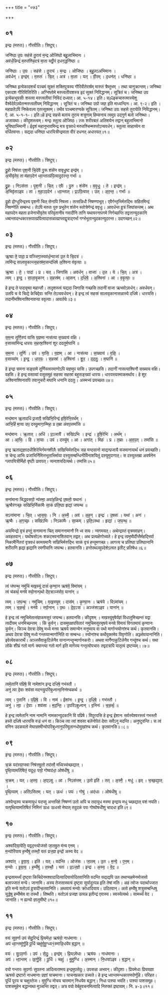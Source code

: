 +++
title = "०७३"

+++


## ०१
इन्द्रः (मरुतः)। गौरवीतिः। त्रिष्टुप्।

जनि॑ष्ठा उ॒ग्रः सह॑से तु॒राय॑ म॒न्द्र ओजि॑ष्ठो बहु॒लाभि॑मानः ।  
अव॑र्ध॒न्निन्द्रं॑ म॒रुत॑श्चि॒दत्र॑ मा॒ता यद्वी॒रं द॒धन॒द्धनि॑ष्ठा ॥

जनि॑ष्ठाः । उ॒ग्रः । सह॑से । तु॒राय॑ । म॒न्द्रः । ओजि॑ष्ठः । ब॒हु॒लऽअ॑भिमानः ।  
अव॑र्धन् । इन्द्र॑म् । म॒रुतः॑ । चि॒त् । अत्र॑ । मा॒ता । यत् । वी॒रम् । द॒धन॑त् । धनि॑ष्ठा ॥

जनिष्था इत्येकादशर्चं पञ्चमं सूक्तं शक्तिपुत्रस्य गौरिवीतेरार्षम् मारुतं त्रैष्तुभम् । तथा चानुक्रान्तम्। जनिष्था एकादश गौरिवितिरिति। अग्निष्तोमे मरुत्वतीयशस्त्र इदं सूक्तं निविद्धानम्। सूत्रितं च। जनिष्था उग्र इत्येकभूयसीः शस्त्वा मरुत्वतीयां निविदं दध्यात्। आ. ५-१४। इति। स्ॐइकचारुत्मास्येशु वैश्वेदेवेऽष्येतन्मरुत्वतीयम् निविद्धानम् । सूत्रितं च। जनिष्था उग्रो जज्ञ इति माध्यन्दिनः। आ. ९-२। इति । महाव्रतेऽपि निष्केवल्य एतत्सूक्तम्। तथैव पञ्चमारण्यके सूत्रितम्। जनिष्था उग्रः सहसे तुरायेति निविद्धानम्। ऐ. आ. ५-१-१-। इति॥हे इन्द्र सहसे बलाय तुराय शत्रूणाम् हिम्सनाय त्वमुग्र उद्गूर्ण बलो जनिष्थाः। अजायथाः। कीदृशस्त्वम्। मन्द्रः स्तुत्य ओजिष्ठः। ल्जः शरीरबलं अतिशयेन तद्वान् बहुलाभिमानो भूयिष्ठाभिमानी। ईदृशं महानुभावमिन्द्र मत्र वृत्रवधे मरुतश्चिन्मरुतोऽप्यवर्धन्। स्तुत्या साहाय्येन वा वर्धितवन्तः। यद्यदा धनिष्ठा धारयित्रीन्द्रमाता वीरं दधनत् अधारयत्॥१॥

## ०२
इन्द्रः (मरुतः)। गौरवीतिः। त्रिष्टुप्।

द्रु॒हो निष॑त्ता पृश॒नी चि॒देवैः॑ पु॒रू शंसे॑न वावृधु॒ष्ट इन्द्र॑म् ।  
अ॒भीवृ॑तेव॒ ता म॑हाप॒देन॑ ध्वा॒न्तात्प्र॑पि॒त्वादुद॑रन्त॒ गर्भाः॑ ॥

द्रु॒हः । निऽस॑त्ता । पृ॒श॒नी । चि॒त् । एवैः॑ । पु॒रु । शंसे॑न । व॒वृ॒धुः॒ । ते । इन्द्र॑म् ।  
अ॒भिवृ॑ताऽइव । ता । म॒हा॒ऽप॒देन॑ । ध्वा॒न्तात् । प्र॒ऽपि॒त्वात् । उत् । अ॒र॒न्त॒ । गर्भाः॑ ॥

द्रुहो द्रोग्धुरिन्द्रस्य पृशनी चित् सेनापि निषत्ता। तत्सन्निधौ निषण्णाभूत्। एवैर्गन्तृभिर्मरुद्भिः सहितमिन्द्रं निषण्णेति सम्बन्धः। तेऽपि मरुतः पुरु प्रभूतेन शंसेन स्तोत्रेणेन्द्रं ववृधुः। आवर्धन्त व्रुत्रं जिघांसन्तम्। अथ महापदेन महता व्रजेनाभीवृतेव परिवृतानीव गवादीनि तानि यथावरनापगमे निर्गच्छन्ति तद्वत्तान्युदकानि ध्व्बान्तादन्धकाररूपात्प्रपित्वादासन्नात्प्राप्ताद्वृत्राद्गर्भा गर्ग्भभूतान्युदकान्युदरन्त। उदगच्छन्॥२॥

## ०३
इन्द्रः (मरुतः)। गौरवीतिः। त्रिष्टुप्।

ऋ॒ष्वा ते॒ पादा॒ प्र यज्जिगा॒स्यव॑र्ध॒न्वाजा॑ उ॒त ये चि॒दत्र॑ ।  
त्वमि॑न्द्र सालावृ॒कान्त्स॒हस्र॑मा॒सन्द॑धिषे अ॒श्विना व॑वृत्याः ॥

ऋ॒ष्वा । ते॒ । पादा॑ । प्र । यत् । जिगा॑सि । अव॑र्धन् । वाजाः॑ । उ॒त । ये । चि॒त् । अत्र॑ ।  
त्वम् । इ॒न्द्र॒ । सा॒ला॒वृ॒कान् । स॒हस्र॑म् । आ॒सन् । द॒धि॒षे॒ । अ॒श्विना॑ । आ । व॒वृ॒त्याः॒ ॥

हे इन्द्र ते पादावृष्वा महान्तौ। तादृशस्त्वं यद्यदा जिगासि गच्छसि तदानीं वाजा ऋभवोऽवर्धन्। अवर्धयन्। उतपि च ये चिद्ये केचिद्देवाः सन्ति तेऽप्यवर्धयन्। हे इन्द्र त्वं सहस्रं सालावृकानासन्नास्ये दधिषे। धारयसि। तदानीमश्विनाश्विनावप्या ववृत्याः। आवर्तयेः॥३॥

## ०४
इन्द्रः (मरुतः)। गौरवीतिः। त्रिष्टुप्।

स॒म॒ना तूर्णि॒रुप॑ यासि य॒ज्ञमा नास॑त्या स॒ख्याय॑ वक्षि ।  
व॒साव्या॑मिन्द्र धारयः स॒हस्रा॒श्विना॑ शूर ददतुर्म॒घानि॑ ॥

स॒म॒ना । तूर्णिः॑ । उप॑ । या॒सि॒ । य॒ज्ञम् । आ । नास॑त्या । स॒ख्याय॑ । व॒क्षि॒ ।  
व॒साव्या॑म् । इ॒न्द्र॒ । धा॒र॒यः॒ । स॒हस्रा॑ । अ॒श्विना॑ । शू॒र॒ । द॒द॒तुः॒ । म॒घानि॑ ॥

हे इन्द्रा समना सङ्ग्रामे तूर्णिस्त्वरमाणोऽपि यज्ञमुप यासि। उपगच्छसि। तदानीं नासत्याश्विनौ सख्याय वक्षि। वहसि। हे इन्द्र वसाव्यां वसुसमुहं सहस्रा सहस्रां बहुसङ्ख्यां धारयः। धारयस्यस्माकमर्थाय। हे शूर अश्विनाश्विनावपि तवानुचरौ मघानि धनानि ददतुः। अस्मभ्यं प्रयच्छतः॥४॥

## ०५
इन्द्रः (मरुतः)। गौरवीतिः। त्रिष्टुप्।

मन्द॑मान ऋ॒तादधि॑ प्र॒जायै॒ सखि॑भि॒रिन्द्र॑ इषि॒रेभि॒रर्थ॑म् ।  
आभि॒र्हि मा॒या उप॒ दस्यु॒मागा॒न्मिहः॒ प्र त॒म्रा अ॑वप॒त्तमां॑सि ॥

मन्द॑मानः । ऋ॒तात् । अधि॑ । प्र॒ऽजायै॑ । सखि॑ऽभिः । इन्द्रः॑ । इ॒षि॒रेभिः॑ । अर्थ॑म् ।  
आ । आ॒भिः॒ । हि । मा॒याः । उप॑ । दस्यु॑म् । आ । अगा॑त् । मिहः॑ । प्र । त॒म्राः । अ॒व॒प॒त् । तमां॑सि ॥

इन्द्र ऋताद्यज्ञादधीशिरेभिर्गमनशीलैः सखिभिर्मरुद्भिः सह मन्दसानो माद्यन्प्रजायै यजमानायार्थं धनं प्रयच्छति। स चेन्द्र आभिः प्रजाभिर्निमित्तभूताभिर्माया दस्युसम्बन्धिनीर्विनाशयितुं दस्युमुपागात्। स दस्युस्तम्रा अवर्षनेन ग्लापयित्रीर्मिहो वृष्टीः प्रावपत्। व्यनाशयदित्यर्थः। तमांसि॥५॥

## ०६
इन्द्रः (मरुतः)। गौरवीतिः। त्रिष्टुप्।

सना॑माना चिद्ध्वसयो॒ न्य॑स्मा॒ अवा॑ह॒न्निन्द्र॑ उ॒षसो॒ यथानः॑ ।  
ऋ॒ष्वैर॑गच्छः॒ सखि॑भि॒र्निका॑मैः सा॒कं प्र॑ति॒ष्ठा हृद्या॑ जघन्थ ॥

सऽना॑माना । चि॒त् । ध्व॒स॒यः॒ । नि । अ॒स्मै॒ । अव॑ । अ॒ह॒न् । इन्द्रः॑ । उ॒षसः॑ । यथा॑ । अनः॑ ।  
ऋ॒ष्वैः । अ॒ग॒च्छः॒ । सखि॑ऽभिः । निऽका॑मैः । सा॒कम् । प्र॒ति॒ऽस्था । हृद्या॑ । ज॒घ॒न्थ॒ ॥

अयमिन्द्रो वृत्रं हन्तुं सनामाना चित् समाननामानौ नि ध्व सयः। न्यगमयत्। अथेन्द्रस्तं वृत्रमवाहन्। अवहतवान्। यथोषसोऽनः शकटमवनाशितवान् तद्वत्। अथ प्रत्यक्षॆणोच्यते। हे इन्द्र त्वमृष्वैर्दीप्तैर्महद्भिर्वा निकामैर्नितरां वृत्रवधं कामयमानैः सछिभिर्मरुद्भिः साकं वृत्रं हन्तुमगच्छः। आगत्य च प्रतिष्ठा प्रतिष्ठानानि शरीराणि हृद्या हृद्यानि रमणीयानि जघन्थ। हतवानसि। हन्तेस्थल्युपदेशेऽत्वत इतीट् प्रतिषेधः॥६॥

## ०७
इन्द्रः (मरुतः)। गौरवीतिः। त्रिष्टुप्।

त्वं ज॑घन्थ॒ नमु॑चिं मख॒स्युं दासं॑ कृण्वा॒न ऋष॑ये॒ विमा॑यम् ।  
त्वं च॑कर्थ॒ मन॑वे स्यो॒नान्प॒थो दे॑व॒त्राञ्ज॑सेव॒ याना॑न् ॥

त्वम् । ज॒घ॒न्थ॒ । नमु॑चिम् । म॒ख॒स्युम् । दास॑म् । कृ॒ण्वा॒नः । ऋष॑ये । विऽमा॑यम् ।  
त्वम् । च॒क॒र्थ॒ । मन॑वे । स्यो॒नान् । प॒थः । दे॒व॒ऽत्रा । अञ्ज॑साऽइव । याना॑न् ॥

हे इन्द्र त्वं नमुचिमेतत्संज्ञकमसुरं जघन्थ। हतवानसि। कीदृशम् । मखस्युमृषेर्यज्ञं विधातुमिच्छन्तं यद्वा त्वदीयम् धनमिच्छन्तम् । किं कुर्वन्। दासमुपक्षपयितारं नमुचिमसुरमृषये मनवे विमायं विगतमायं कृण्वानः कुर्वन्। किञ्च देवत्रा देवेषु मध्ये मनव ऋषये समान्येन मनुष्याय वा पथो मार्गान्स्योनांश्च कर्थ। कृतवानसि। अथव देवत्रा देवेषु मध्ये गन्तव्यान्मार्गानिति वा सम्बन्धः। स्योनांश्च कर्थेयुक्तमेव विवृणोति। अञ्ज्सेवयानानिति। इवेत्येवकारार्थे। अञ्जसैवाकुटिलेनैव यानान्गन्तॄन्मार्गानकरोः। अथवा मार्गेणाकुटिलेनैव गन्तॄंश्च कर्थ। यथा लोके शीघ्रं गतो मार्गः क्यान्त्या गतो मार्ग इति मार्गस्य गन्तृत्वोपचारः तद्वदत्रापि यातृत्वं द्रष्टव्यम्।।७॥

## ०८
इन्द्रः (मरुतः)। गौरवीतिः। त्रिष्टुप्।

त्वमे॒तानि॑ पप्रिषे॒ वि नामेशा॑न इन्द्र दधिषे॒ गभ॑स्तौ ।  
अनु॑ त्वा दे॒वाः शव॑सा मदन्त्यु॒परि॑बुध्नान्व॒निन॑श्चकर्थ ॥

त्वम् । ए॒तानि॑ । प॒प्रि॒षे॒ । वि । नाम॑ । ईशा॑नः । इ॒न्द्र॒ । द॒धि॒षे॒ । गभ॑स्तौ ।  
अनु॑ । त्वा॒ । दे॒वाः । शव॑सा । म॒द॒न्ति॒ । उ॒परि॑ऽबुध्नान् । व॒निनः॑ । च॒क॒र्थ॒ ॥

हे इन्द्र त्वमेतानि नाम नामानि नामकान्युदकानि वि पप्रिषे। विपूरयसि हे इन्द्र ईशानः सर्वस्येश्वरस्त्वं गभस्तौ हस्ते दधिषे धारयसि वज्रं धनं वा। किञ्च त्वा त्वां शवसा बलेनोपेतं देवाः सर्वेऽनु मदन्ति। अनुष्टुवन्ति। स त्वं वनिन उदकवतो मेघान्रश्मीन्वोपरिबुध्नानुपरिमूलानधोमुखांश्च कर्थ। कृतवानसि॥।८॥

## ०९
इन्द्रः (मरुतः)। गौरवीतिः। त्रिष्टुप्।

च॒क्रं यद॑स्या॒प्स्वा निष॑त्तमु॒तो तद॑स्मै॒ मध्विच्च॑च्छद्यात् ।  
पृ॒थि॒व्यामति॑षितं॒ यदूधः॒ पयो॒ गोष्वद॑धा॒ ओष॑धीषु ॥

च॒क्रम् । यत् । अ॒स्य॒ । अ॒प्ऽसु । आ । निऽस॑त्तम् । उ॒तो इति॑ । तत् । अ॒स्मै॒ । मधु॑ । इत् । च॒च्छ॒द्या॒त् ।  
पृ॒थि॒व्याम् । अति॑ऽसितम् । यत् । ऊधः॑ । पयः॑ । गोषु॑ । अद॑धाः । ओष॑धीषु ॥

अश्येन्द्रस्य चक्रमायुधं यदप्सु अन्तरिक्षे निषण्णं उतो अपि च तदायुध मस्मा इन्द्राय मधु च्च्छद्यात् वशं नयति। यत्पृथिव्यामतिषितं निमित्तं ऊधः ऊधसो मेघात् तदुदकं पयः गोष्वोषधीशु चादधा इति॥९॥

## १०
इन्द्रः (मरुतः)। गौरवीतिः। त्रिष्टुप्।

अश्वा॑दिया॒येति॒ यद्वद॒न्त्योज॑सो जा॒तमु॒त म॑न्य एनम् ।  
म॒न्योरि॑याय ह॒र्म्येषु॑ तस्थौ॒ यतः॑ प्रज॒ज्ञ इन्द्रो॑ अस्य वेद ॥

अश्वा॑त् । इ॒या॒य॒ । इति॑ । यत् । वद॑न्ति । ओज॑सः । जा॒तम् । उ॒त । म॒न्ये॒ । ए॒न॒म् ।  
म॒न्योः । इ॒या॒य॒ । ह॒र्म्येषु॑ । त॒स्थौ॒ । यतः॑ । प्र॒ऽज॒ज्ञे । इन्द्रः॑ । अ॒स्य॒ । वे॒द॒ ॥

इन्द्रसामर्थ्यं दृष्ट्वा किचिदेनमश्वादादित्यादियायोदितवानिति वदन्ति यद्यद्यपि उत तथाप्यहमेनमोजसो बलाज्जातं मन्ये। जानामि। अस्य तेजसास्वत्वं दृष्ट्वा सुर्यादुत्पन्न इति तेषां मतिः। अहं त्वोजः पदार्थाज्जात इति मन्ये यतोऽयं व्रुत्रादीन्हतवानिति। अथवायं मन्योः क्रोधादियाय। उदितवान्। अतो हर्म्येषु शत्रुसम्बन्धिषु युद्धेषु हर्म्येष्वेव वा तस्थौ। तिष्थति। यतोऽयं प्रजज्ञ उत्पन्न इतीन्द्रं एवास्य। स्वस्येत्यर्थः। सामर्थ्यं वेद । जानाति। न ह्यन्यो ज्ञातुमीष्टे॥१०॥

## ११
इन्द्रः (मरुतः)। गौरवीतिः। त्रिष्टुप्।

वयः॑ सुप॒र्णा उप॑ सेदु॒रिन्द्रं॑ प्रि॒यमे॑धा॒ ऋष॑यो॒ नाध॑मानाः ।  
अप॑ ध्वा॒न्तमू॑र्णु॒हि पू॒र्धि चक्षु॑र्मुमु॒ग्ध्य१॒॑स्मान्नि॒धये॑व ब॒द्धान् ॥

वयः॑ । सु॒ऽप॒र्णाः । उप॑ । से॒दुः॒ । इन्द्र॑म् । प्रि॒यऽमे॑धाः । ऋष॑यः । नाध॑मानाः ।  
अप॑ । ध्वा॒न्तम् । ऊ॒र्णु॒हि । पू॒र्धि । चक्षुः॑ । मु॒मु॒ग्धि । अ॒स्मान् । नि॒धया॑ऽइव । ब॒द्धान् ॥

वयो गन्तारः सुपर्णाः सुपतना आदित्यरश्मय इन्द्रमुपसेदुः। उपसन्ना अभवन्। कीदृशाः। प्रियमेधाः प्रिययज्ञा ऋषयो द्रष्टारो नाधमानाः प्रज्ञां याचमानाः। याचनप्रकार उच्यते। हे इन्द्र ध्वान्तमन्धकारमपोर्णुहि। परिहत। पूर्धि पूरय च चक्षुस्तेजः। मुमुग्धि मोचय चास्मान् निधयेव बद्धान्। निधा पाश्या भवति। पाश्या पाशसमूहः। पाशसमूहेन बद्धान्यथा मुञ्चन्ति तद्वत्। अत्र वयो वेर्बहुवचनमित्यादि निरुक्तं द्रष्टव्यम्। नि. ४-३॥११॥